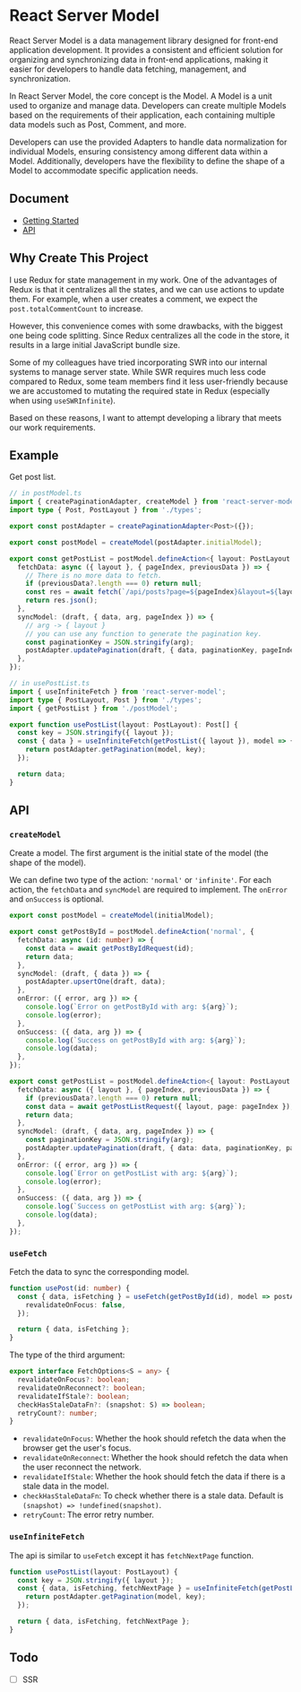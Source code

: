 # React Server Model

React Server Model is a data management library designed for front-end application development. It provides a consistent and efficient solution for organizing and synchronizing data in front-end applications, making it easier for developers to handle data fetching, management, and synchronization.

In React Server Model, the core concept is the Model. A Model is a unit used to organize and manage data. Developers can create multiple Models based on the requirements of their application, each containing multiple data models such as Post, Comment, and more.

Developers can use the provided Adapters to handle data normalization for individual Models, ensuring consistency among different data within a Model. Additionally, developers have the flexibility to define the shape of a Model to accommodate specific application needs.

## Document

- [Getting Started]('./docs/getting-started.md')
- [API]('./docs/api.md)

## Why Create This Project

I use Redux for state management in my work. One of the advantages of Redux is that it centralizes all the states, and we can use actions to update them. For example, when a user creates a comment, we expect the `post.totalCommentCount` to increase.

However, this convenience comes with some drawbacks, with the biggest one being code splitting. Since Redux centralizes all the code in the store, it results in a large initial JavaScript bundle size.

Some of my colleagues have tried incorporating SWR into our internal systems to manage server state. While SWR requires much less code compared to Redux, some team members find it less user-friendly because we are accustomed to mutating the required state in Redux (especially when using `useSWRInfinite`).

Based on these reasons, I want to attempt developing a library that meets our work requirements.

## Example

Get post list.

```ts
// in postModel.ts
import { createPaginationAdapter, createModel } from 'react-server-model';
import type { Post, PostLayout } from './types';

export const postAdapter = createPaginationAdapter<Post>({});

export const postModel = createModel(postAdapter.initialModel);

export const getPostList = postModel.defineAction<{ layout: PostLayout }, Post[]>('infinite', {
  fetchData: async ({ layout }, { pageIndex, previousData }) => {
    // There is no more data to fetch.
    if (previousData?.length === 0) return null;
    const res = await fetch(`/api/posts?page=${pageIndex}&layout=${layout}`);
    return res.json();
  },
  syncModel: (draft, { data, arg, pageIndex }) => {
    // arg -> { layout }
    // you can use any function to generate the pagination key.
    const paginationKey = JSON.stringify(arg);
    postAdapter.updatePagination(draft, { data, paginationKey, pageIndex });
  },
});

// in usePostList.ts
import { useInfiniteFetch } from 'react-server-model';
import type { PostLayout, Post } from './types';
import { getPostList } from './postModel';

export function usePostList(layout: PostLayout): Post[] {
  const key = JSON.stringify({ layout });
  const { data } = useInfiniteFetch(getPostList({ layout }), model => {
    return postAdapter.getPagination(model, key);
  });

  return data;
}
```

## API

### `createModel`

Create a model. The first argument is the initial state of the model (the shape of the model).

We can define two type of the action: `'normal'` or `'infinite'`. For each action, the `fetchData` and `syncModel` are required to implement. The `onError` and `onSuccess` is optional.

```ts
export const postModel = createModel(initialModel);

export const getPostById = postModel.defineAction('normal', {
  fetchData: async (id: number) => {
    const data = await getPostByIdRequest(id);
    return data;
  },
  syncModel: (draft, { data }) => {
    postAdapter.upsertOne(draft, data);
  },
  onError: ({ error, arg }) => {
    console.log(`Error on getPostById with arg: ${arg}`);
    console.log(error);
  },
  onSuccess: ({ data, arg }) => {
    console.log(`Success on getPostById with arg: ${arg}`);
    console.log(data);
  },
});

export const getPostList = postModel.defineAction<{ layout: PostLayout }, Post[]>('infinite', {
  fetchData: async ({ layout }, { pageIndex, previousData }) => {
    if (previousData?.length === 0) return null;
    const data = await getPostListRequest({ layout, page: pageIndex });
    return data;
  },
  syncModel: (draft, { data, arg, pageIndex }) => {
    const paginationKey = JSON.stringify(arg);
    postAdapter.updatePagination(draft, { data: data, paginationKey, pageIndex });
  },
  onError: ({ error, arg }) => {
    console.log(`Error on getPostList with arg: ${arg}`);
    console.log(error);
  },
  onSuccess: ({ data, arg }) => {
    console.log(`Success on getPostList with arg: ${arg}`);
    console.log(data);
  },
});
```

### `useFetch`

Fetch the data to sync the corresponding model.

```ts
function usePost(id: number) {
  const { data, isFetching } = useFetch(getPostById(id), model => postAdapter.readOne(model, id), {
    revalidateOnFocus: false,
  });

  return { data, isFetching };
}
```

The type of the third argument:

```ts
export interface FetchOptions<S = any> {
  revalidateOnFocus?: boolean;
  revalidateOnReconnect?: boolean;
  revalidateIfStale?: boolean;
  checkHasStaleDataFn?: (snapshot: S) => boolean;
  retryCount?: number;
}
```

- `revalidateOnFocus`: Whether the hook should refetch the data when the browser get the user's focus.
- `revalidateOnReconnect`: Whether the hook should refetch the data when the user reconnect the network.
- `revalidateIfStale`: Whether the hook should fetch the data if there is a stale data in the model.
- `checkHasStaleDataFn`: To check whether there is a stale data. Default is `(snapshot) => !undefined(snapshot)`.
- `retryCount`: The error retry number.

### `useInfiniteFetch`

The api is similar to `useFetch` except it has `fetchNextPage` function.

```ts
function usePostList(layout: PostLayout) {
  const key = JSON.stringify({ layout });
  const { data, isFetching, fetchNextPage } = useInfiniteFetch(getPostList({ layout }), model => {
    return postAdapter.getPagination(model, key);
  });

  return { data, isFetching, fetchNextPage };
}
```

## Todo

- [ ] SSR
